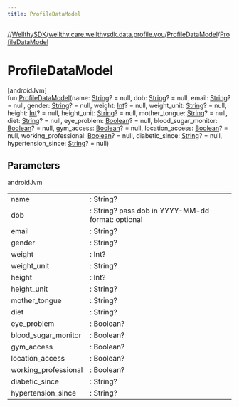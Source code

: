 ```yaml
---
title: ProfileDataModel
---
```

//[WellthySDK](../../../index.html)/[wellthy.care.wellthysdk.data.profile.you](../index.html)/[ProfileDataModel](index.html)/[ProfileDataModel](-profile-data-model.html)



# ProfileDataModel



[androidJvm]\
fun [ProfileDataModel](-profile-data-model.html)(name: [String](https://kotlinlang.org/api/latest/jvm/stdlib/kotlin/-string/index.html)? = null, dob: [String](https://kotlinlang.org/api/latest/jvm/stdlib/kotlin/-string/index.html)? = null, email: [String](https://kotlinlang.org/api/latest/jvm/stdlib/kotlin/-string/index.html)? = null, gender: [String](https://kotlinlang.org/api/latest/jvm/stdlib/kotlin/-string/index.html)? = null, weight: [Int](https://kotlinlang.org/api/latest/jvm/stdlib/kotlin/-int/index.html)? = null, weight_unit: [String](https://kotlinlang.org/api/latest/jvm/stdlib/kotlin/-string/index.html)? = null, height: [Int](https://kotlinlang.org/api/latest/jvm/stdlib/kotlin/-int/index.html)? = null, height_unit: [String](https://kotlinlang.org/api/latest/jvm/stdlib/kotlin/-string/index.html)? = null, mother_tongue: [String](https://kotlinlang.org/api/latest/jvm/stdlib/kotlin/-string/index.html)? = null, diet: [String](https://kotlinlang.org/api/latest/jvm/stdlib/kotlin/-string/index.html)? = null, eye_problem: [Boolean](https://kotlinlang.org/api/latest/jvm/stdlib/kotlin/-boolean/index.html)? = null, blood_sugar_monitor: [Boolean](https://kotlinlang.org/api/latest/jvm/stdlib/kotlin/-boolean/index.html)? = null, gym_access: [Boolean](https://kotlinlang.org/api/latest/jvm/stdlib/kotlin/-boolean/index.html)? = null, location_access: [Boolean](https://kotlinlang.org/api/latest/jvm/stdlib/kotlin/-boolean/index.html)? = null, working_professional: [Boolean](https://kotlinlang.org/api/latest/jvm/stdlib/kotlin/-boolean/index.html)? = null, diabetic_since: [String](https://kotlinlang.org/api/latest/jvm/stdlib/kotlin/-string/index.html)? = null, hypertension_since: [String](https://kotlinlang.org/api/latest/jvm/stdlib/kotlin/-string/index.html)? = null)



## Parameters


androidJvm

| | |
|---|---|
| name | : String? |
| dob | : String? pass dob in YYYY-MM-dd format: optional |
| email | : String? |
| gender | : String? |
| weight | : Int? |
| weight_unit | : String? |
| height | : Int? |
| height_unit | : String? |
| mother_tongue | : String? |
| diet | : String? |
| eye_problem | : Boolean? |
| blood_sugar_monitor | : Boolean? |
| gym_access | : Boolean? |
| location_access | : Boolean? |
| working_professional | : Boolean? |
| diabetic_since | : String? |
| hypertension_since | : String? |




